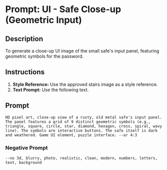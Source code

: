 # Prompt: UI - Safe Close-up (Geometric Input)

## Description
To generate a close-up UI image of the small safe's input panel, featuring geometric symbols for the password.

## Instructions
1.  **Style Reference:** Use the approved stairs image as a style reference.
2.  **Text Prompt:** Use the following text.

## Prompt
```
HD pixel art, close-up view of a rusty, old metal safe's input panel. The panel features a grid of 9 distinct geometric symbols (e.g., triangle, square, circle, star, diamond, hexagon, cross, spiral, wavy line). The symbols are interactive buttons. The safe itself is dark and weathered. Game UI element, puzzle interface. --ar 4:3
```

### Negative Prompt
```
--no 3d, blurry, photo, realistic, clean, modern, numbers, letters, text, background
```
